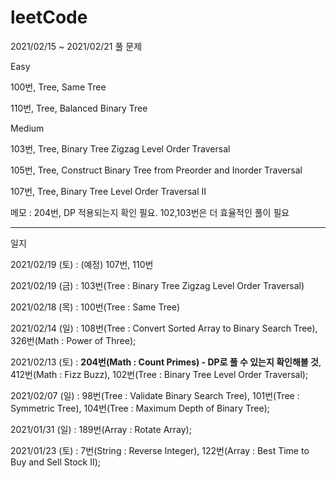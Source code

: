 # leetCode

2021/02/15 ~ 2021/02/21 풀 문제

Easy

100번, Tree, Same Tree

110번, Tree, Balanced Binary Tree

Medium

103번, Tree, Binary Tree Zigzag Level Order Traversal

105번, Tree, Construct Binary Tree from Preorder and Inorder Traversal

107번, Tree, Binary Tree Level Order Traversal II

메모 : 204번, DP 적용되는지 확인 필요. 102,103번은 더 효율적인 풀이 필요

--------------------------------------------------------------------------------------------------------

일지

2021/02/19 (토) : (예정) 107번, 110번

2021/02/19 (금) : 103번(Tree : Binary Tree Zigzag Level Order Traversal)

2021/02/18 (목) : 100번(Tree : Same Tree)

2021/02/14 (일) : 108번(Tree : Convert Sorted Array to Binary Search Tree), 326번(Math : Power of Three);

2021/02/13 (토) : **204번(Math : Count Primes) - DP로 풀 수 있는지 확인해볼 것**, 412번(Math : Fizz Buzz),  102번(Tree : Binary Tree Level Order Traversal);

2021/02/07 (일) : 98번(Tree : Validate Binary Search Tree), 101번(Tree : Symmetric Tree), 104번(Tree : Maximum Depth of Binary Tree);

2021/01/31 (일) : 189번(Array : Rotate Array);

2021/01/23 (토) : 7번(String : Reverse Integer), 122번(Array : Best Time to Buy and Sell Stock II);
